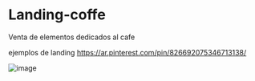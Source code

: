 # Landing-coffe
Venta de elementos dedicados al cafe


ejemplos de landing 
https://ar.pinterest.com/pin/826692075346713138/

![image](https://user-images.githubusercontent.com/47498551/120943545-e541f100-c705-11eb-9192-c9e971a81c3d.png)
